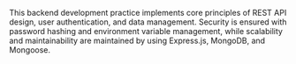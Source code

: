 This backend development practice implements core principles of REST API design, user authentication, and data management. Security is ensured with password hashing and environment variable management, while scalability and maintainability are maintained by using Express.js, MongoDB, and Mongoose.
